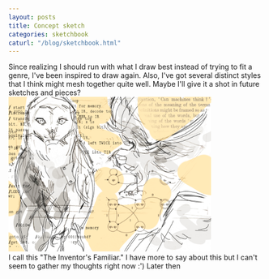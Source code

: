 ```yaml
---
layout: posts
title: Concept sketch
categories: sketchbook
caturl: "/blog/sketchbook.html"
---
```

Since realizing I should run with what I draw best instead of trying to fit a genre, I've been inspired to draw again. Also, I've got several distinct styles that I think might mesh together quite well. Maybe I'll give it a shot in future sketches and pieces?<br>
<img src="/images/for-posts/concept1.png" width="400px"><br>
I call this "The Inventor's Familiar." I have more to say about this but I can't seem to gather my thoughts right now :') Later then